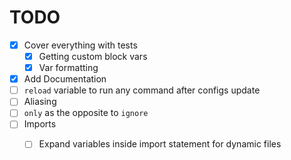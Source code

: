 # TODO
- [X] Cover everything with tests 
  - [X] Getting custom block vars 
  - [X] Var formatting 
- [X] Add Documentation
- [ ] `reload` variable to run any command after configs update
- [ ] Aliasing
- [ ] `only` as the opposite to `ignore`
- [ ] Imports
  - [ ] Expand variables inside import statement for dynamic files

